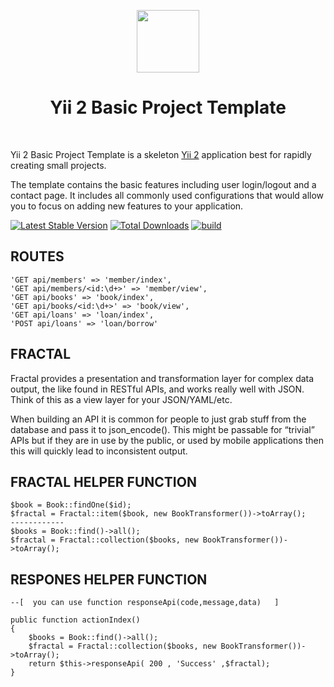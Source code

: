 <p align="center">
    <a href="https://github.com/yiisoft" target="_blank">
        <img src="https://avatars0.githubusercontent.com/u/993323" height="100px">
    </a>
    <h1 align="center">Yii 2 Basic Project Template</h1>
    <br>
</p>

Yii 2 Basic Project Template is a skeleton [Yii 2](http://www.yiiframework.com/) application best for
rapidly creating small projects.

The template contains the basic features including user login/logout and a contact page.
It includes all commonly used configurations that would allow you to focus on adding new
features to your application.

[![Latest Stable Version](https://img.shields.io/packagist/v/yiisoft/yii2-app-basic.svg)](https://packagist.org/packages/yiisoft/yii2-app-basic)
[![Total Downloads](https://img.shields.io/packagist/dt/yiisoft/yii2-app-basic.svg)](https://packagist.org/packages/yiisoft/yii2-app-basic)
[![build](https://github.com/yiisoft/yii2-app-basic/workflows/build/badge.svg)](https://github.com/yiisoft/yii2-app-basic/actions?query=workflow%3Abuild)

ROUTES 
-------------------

    'GET api/members' => 'member/index',
    'GET api/members/<id:\d+>' => 'member/view',
    'GET api/books' => 'book/index',
    'GET api/books/<id:\d+>' => 'book/view',
    'GET api/loans' => 'loan/index',
    'POST api/loans' => 'loan/borrow'

FRACTAL
------------
Fractal provides a presentation and transformation layer for complex data output, the like found in RESTful APIs, and works really well with JSON. Think of this as a view layer for your JSON/YAML/etc.

When building an API it is common for people to just grab stuff from the database and pass it to json_encode(). This might be passable for “trivial” APIs but if they are in use by the public, or used by mobile applications then this will quickly lead to inconsistent output.


FRACTAL HELPER FUNCTION
-------------------

    $book = Book::findOne($id);
    $fractal = Fractal::item($book, new BookTransformer())->toArray();
    ------------
    $books = Book::find()->all();
    $fractal = Fractal::collection($books, new BookTransformer())->toArray();


RESPONES  HELPER FUNCTION
-------------------

    --[  you can use function responseApi(code,message,data)   ] 

    public function actionIndex()
    {
        $books = Book::find()->all();
        $fractal = Fractal::collection($books, new BookTransformer())->toArray();
        return $this->responseApi( 200 , 'Success' ,$fractal);
    }